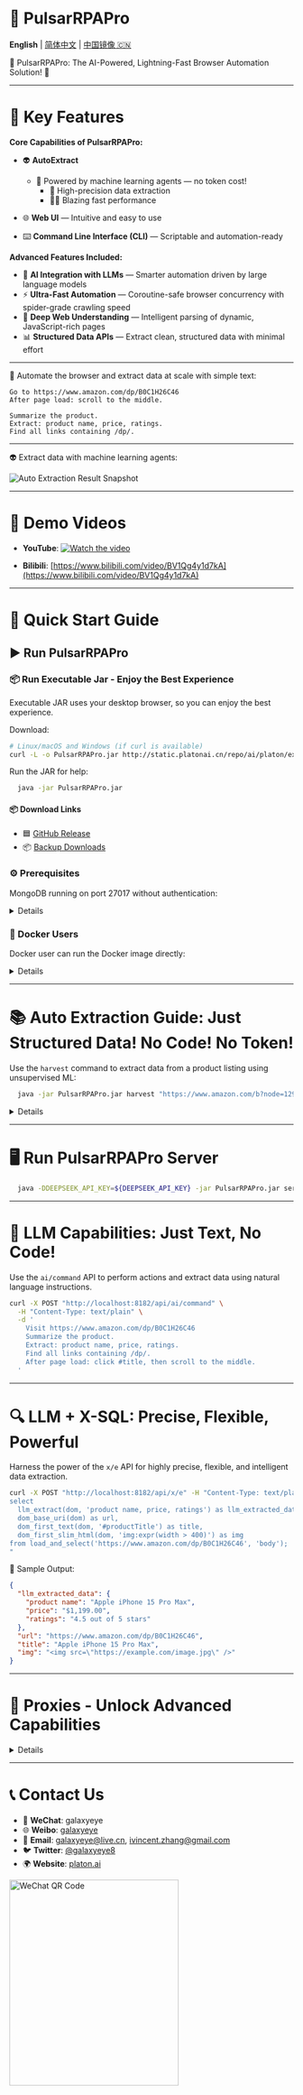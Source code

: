 # 🚀 PulsarRPAPro

**English** | [简体中文](README-CN.md) | [中国镜像 🇨🇳](https://gitee.com/platonai_galaxyeye/exotic)

💖 PulsarRPAPro: The AI-Powered, Lightning-Fast Browser Automation Solution! 💖

---

# 🌟 Key Features

**Core Capabilities of PulsarRPAPro:**

* 👽 **AutoExtract**

  * 🤖 Powered by machine learning agents — no token cost!
    * 🎯 High-precision data extraction
    * 🏃‍♂️ Blazing fast performance

* 🌐 **Web UI** — Intuitive and easy to use

* ⌨️ **Command Line Interface (CLI)** — Scriptable and automation-ready

**Advanced Features Included:**

* 🤖 **AI Integration with LLMs** — Smarter automation driven by large language models
* ⚡ **Ultra-Fast Automation** — Coroutine-safe browser concurrency with spider-grade crawling speed
* 🧠 **Deep Web Understanding** — Intelligent parsing of dynamic, JavaScript-rich pages
* 📊 **Structured Data APIs** — Extract clean, structured data with minimal effort

---

🤖 Automate the browser and extract data at scale with simple text:

```text
Go to https://www.amazon.com/dp/B0C1H26C46
After page load: scroll to the middle.

Summarize the product.
Extract: product name, price, ratings.
Find all links containing /dp/.
```

---

👽 Extract data with machine learning agents:

![Auto Extraction Result Snapshot](docs/assets/images/amazon.png)

---

# 🎥 Demo Videos

* **YouTube**:
  [![Watch the video](https://img.youtube.com/vi/qoXbnL4wdtc/0.jpg)](https://www.youtube.com/watch?v=qoXbnL4wdtc)

* **Bilibili**:
  [https://www.bilibili.com/video/BV1Qg4y1d7kA](https://www.bilibili.com/video/BV1Qg4y1d7kA)

---

# 🚀 Quick Start Guide

## ▶️ Run PulsarRPAPro

### 📦 Run Executable Jar - Enjoy the Best Experience

Executable JAR uses your desktop browser, so you can enjoy the best experience.

Download:

```bash
# Linux/macOS and Windows (if curl is available)
curl -L -o PulsarRPAPro.jar http://static.platonai.cn/repo/ai/platon/exotic/PulsarRPAPro.jar
```

Run the JAR for help:

```bash
  java -jar PulsarRPAPro.jar
```

#### 📦 Download Links

- 🟦 [GitHub Release](https://github.com/platonai/PulsarRPA/releases/download/v3.0.4/PulsarRPAPro.jar)
- 📦 [Backup Downloads](http://static.platonai.cn/repo/ai/platon/pulsar/)

### ⚙️ Prerequisites

MongoDB running on port 27017 without authentication:

<details>

```bash
  docker run -d --name mongodb -p 27017:27017 mongo:latest
```

</details>

### 🐳 Docker Users

Docker user can run the Docker image directly:

<details>

```shell
  docker run -d -p 8182:8182 -e DEEPSEEK_API_KEY=${DEEPSEEK_API_KEY} galaxyeye88/pulsar-rpa-pro:latest
```

</details>






---

# 📚 Auto Extraction Guide: Just Structured Data! No Code! No Token!

Use the `harvest` command to extract data from a product listing using unsupervised ML:

```bash
  java -jar PulsarRPAPro.jar harvest "https://www.amazon.com/b?node=1292115011" -diagnose -refresh
```

<details>

> 💡 Make sure the URL is a portal page like a product category or listing.

The tool will:

1. Visit the portal
2. Identify optimal item page links
3. Retrieve those pages
4. Analyze them automatically

### 📄 Example Results

See a sample extraction result in HTML:
[Auto Extraction Result of Amazon](docs/assets/amazon-harvest-result.html)

</details>

---

# 🖥️ Run PulsarRPAPro Server

```bash
  java -DDEEPSEEK_API_KEY=${DEEPSEEK_API_KEY} -jar PulsarRPAPro.jar serve
```

---

# 🧠 LLM Capabilities: Just Text, No Code!

Use the `ai/command` API to perform actions and extract data using natural language instructions.

```bash
curl -X POST "http://localhost:8182/api/ai/command" \
  -H "Content-Type: text/plain" \
  -d '
    Visit https://www.amazon.com/dp/B0C1H26C46
    Summarize the product.
    Extract: product name, price, ratings.
    Find all links containing /dp/.
    After page load: click #title, then scroll to the middle.
  '
```

---

# 🔍 LLM + X-SQL: Precise, Flexible, Powerful

Harness the power of the `x/e` API for highly precise, flexible, and intelligent data extraction.

```bash
curl -X POST "http://localhost:8182/api/x/e" -H "Content-Type: text/plain" -d "
select
  llm_extract(dom, 'product name, price, ratings') as llm_extracted_data,
  dom_base_uri(dom) as url,
  dom_first_text(dom, '#productTitle') as title,
  dom_first_slim_html(dom, 'img:expr(width > 400)') as img
from load_and_select('https://www.amazon.com/dp/B0C1H26C46', 'body');
"
```

🔎 Sample Output:

```json
{
  "llm_extracted_data": {
    "product name": "Apple iPhone 15 Pro Max",
    "price": "$1,199.00",
    "ratings": "4.5 out of 5 stars"
  },
  "url": "https://www.amazon.com/dp/B0C1H26C46",
  "title": "Apple iPhone 15 Pro Max",
  "img": "<img src=\"https://example.com/image.jpg\" />"
}
```

---

# 🔧 Proxies - Unlock Advanced Capabilities

<details>

Set the environment variable:

```bash
export PROXY_ROTATION_URL=https://your-proxy-provider.com/rotation-endpoint
```

This URL should return fresh proxy IPs when accessed.

</details>

---

# 📞 Contact Us

* 💬 **WeChat**: galaxyeye
* 🌐 **Weibo**: [galaxyeye](https://weibo.com/galaxyeye)
* 📧 **Email**: [galaxyeye@live.cn](mailto:galaxyeye@live.cn), [ivincent.zhang@gmail.com](mailto:ivincent.zhang@gmail.com)
* 🐦 **Twitter**: [@galaxyeye8](https://twitter.com/galaxyeye8)
* 🌍 **Website**: [platon.ai](https://platon.ai)

<div style="display: flex;">
  <img src="docs/assets/images/wechat-author.png" width="300" height="365" alt="WeChat QR Code" />
</div>
